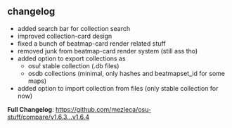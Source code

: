 ## changelog
- added search bar for collection search
- improved collection-card design
- fixed a bunch of beatmap-card render related stuff
- removed junk from beatmap-card render system (still ass tho)
- added option to export collections as 
    - osu! stable collection (.db files)
    - osdb collections (minimal, only hashes and beatmapset_id for some maps)
- added option to import collection from files (only stable collection for now)

**Full Changelog**: https://github.com/mezleca/osu-stuff/compare/v1.6.3...v1.6.4
